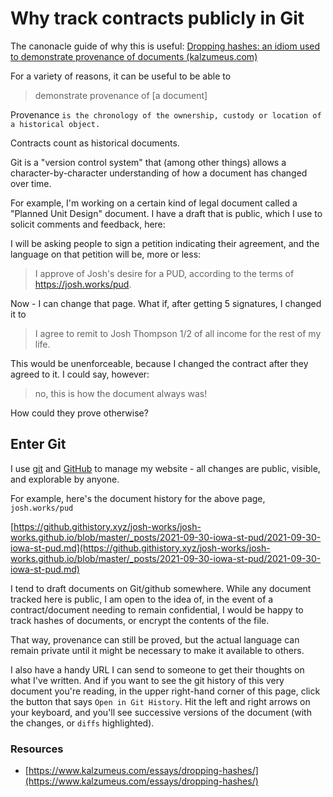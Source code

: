 # Why track contracts publicly in Git

The canonacle guide of why this is useful: [Dropping hashes: an idiom used to demonstrate provenance of documents (kalzumeus.com)](https://www.kalzumeus.com/essays/dropping-hashes/)

For a variety of reasons, it can be useful to be able to

> demonstrate provenance of [a document]

Provenance `is the chronology of the ownership, custody or location of a historical object.`

Contracts count as historical documents. 

Git is a "version control system" that (among other things) allows a character-by-character understanding of how a document has changed over time.

For example, I'm working on a certain kind of legal document called a "Planned Unit Design" document. I have a draft that is public, which I use to solicit comments and feedback, here: []()

I will be asking people to sign a petition indicating their agreement, and the language on that petition will be, more or less:

> I approve of Josh's desire for a PUD, according to the terms of https://josh.works/pud.

Now - I can change that page. What if, after getting 5 signatures, I changed it to 

> I agree to remit to Josh Thompson 1/2 of all income for the rest of my life.

This would be unenforceable, because I changed the contract after they agreed to it. I could say, however:

> no, this is how the document always was!

How could they prove otherwise?

## Enter Git

I use [git](https://en.wikipedia.org/wiki/Git) and [GitHub](https://github.com/josh-works/) to manage my website - all changes are public, visible, and explorable by anyone. 

For example, here's the document history for the above page, `josh.works/pud`

[https://github.githistory.xyz/josh-works/josh-works.github.io/blob/master/_posts/2021-09-30-iowa-st-pud/2021-09-30-iowa-st-pud.md](https://github.githistory.xyz/josh-works/josh-works.github.io/blob/master/_posts/2021-09-30-iowa-st-pud/2021-09-30-iowa-st-pud.md)

I tend to draft documents on Git/github somewhere. While any document tracked here is public, I am open to the idea of, in the event of a contract/document needing to remain confidential, I would be happy to track hashes of documents, or encrypt the contents of the file. 

That way, provenance can still be proved, but the actual language can remain private until it might be necessary to make it available to others. 

I also have a handy URL I can send to someone to get their thoughts on what I've written. And if you want to see the git history of this very document you're reading, in the upper right-hand corner of this page, click the button that says `Open in Git History`. Hit the left and right arrows on your keyboard, and you'll see successive versions of the document (with the changes, or `diffs` highlighted).

### Resources

- [https://www.kalzumeus.com/essays/dropping-hashes/](https://www.kalzumeus.com/essays/dropping-hashes/)
